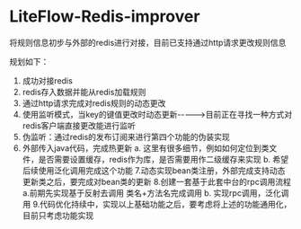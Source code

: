 # LiteFlow-Redis-improver
将规则信息初步与外部的redis进行对接，目前已支持通过http请求更改规则信息

规划如下：
1. 成功对接redis
2. redis存入数据并能从redis加载规则
3. 通过http请求完成对redis规则的动态更改
4. 使用监听模式，当key的键值更改时动态更新----->目前正在寻找一种方式对redis客户端直接更改能进行监听
5. 伪监听：通过redis的发布订阅来进行第四个功能的伪装实现
6. 外部传入java代码，完成热更新
   a. 这里有很多细节，例如如何定位到类文件，是否需要设置缓存，redis作为库，是否需要用作二级缓存来实现
   b. 希望后续使用泛化调用完成这个功能
7.动态实现bean类注册，外部完成支持动态更新类之后，要完成对bean类的更新
8.创建一套基于此套中台的rpc调用流程
   a.前期先实现基于反射去调用 类名+方法名完成调用
   b. 实现rpc调用，泛化调用
9.代码优化持续中，实现以上基础功能之后，要考虑将上述的功能通用化，目前只考虑功能实现
